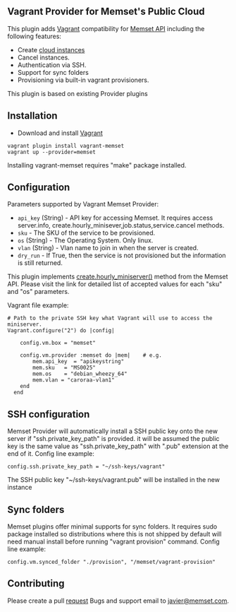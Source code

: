 ## Vagrant Provider for Memset's Public Cloud 

This plugin adds [Vagrant](http://www.vagrantup.com)  compatibility for [Memset API](http://www.memset.com/apidocs/) including the following features:

* Create [cloud instances](http://www.memset.com/cloud/compute/)
* Cancel instances.
* Authentication via SSH.
* Support for sync folders 
* Provisioning via built-in vagrant provisioners.

This plugin is based on existing Provider plugins

## Installation

* Download and install [Vagrant](https://www.vagrantup.com/downloads.html)
```
vagrant plugin install vagrant-memset
vagrant up --provider=memset
```
Installing vagrant-memset requires "make" package installed.

## Configuration

 Parameters supported by  Vagrant Memset Provider:

* `api_key` (String) - API key for accessing Memset. It requires access  server.info, create.hourly_minisever,job.status,service.cancel methods. 
* `sku` - The SKU of the service  to be provisioned.
* `os` (String) - The Operating System. Only linux.
* `vlan` (String) - Vlan name to join in when the server is created.
* `dry_run` - If True, then the service is not provisioned but the information is still returned.

This plugin implements [create.hourly_miniserver()](http://www.memset.com/apidocs/methods_create.html#create.hourly_miniserver) method from the Memset API. Please visit the link for detailed list of accepted values for each "sku" and "os" parameters.  

Vagrant file example:
```
# Path to the private SSH key what Vagrant will use to access the miniserver.
Vagrant.configure("2") do |config|

    config.vm.box = "memset"
	
 	config.vm.provider :memset do |mem|    # e.g.
		mem.api_key  = "apikeystring"                 
    	mem.sku   = "MS0025"
    	mem.os    = "debian_wheezy_64"
		mem.vlan = "caroraa-vlan1"
	end
  end
```
## SSH configuration

Memset Provider  will automatically install a SSH public key onto the new server if "ssh.private_key_path" is provided.  it will be assumed the public key is the same value as "ssh.private_key_path" with ".pub" extension at the end of it.
Config line example:
```
config.ssh.private_key_path = "~/ssh-keys/vagrant"
```
The SSH public key "~/ssh-keys/vagrant.pub" will be installed in the new instance
## Sync folders 

Memset plugins offer minimal supports for sync folders. It requires sudo package installed so distributions where this is not shipped by default will need manual install before running "vagrant provision" command. 
Config line example:
```
config.vm.synced_folder "./provision", "/memset/vagrant-provision"
```
## Contributing

Please create a pull [request](https://github.com/javiee/vagrant-memset/pulls) 
Bugs and support email to javier@memset.com.

